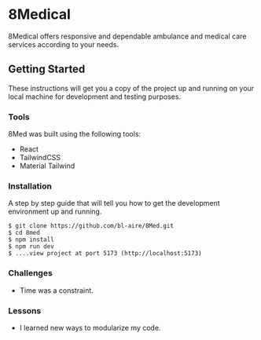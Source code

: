 # 8Medical

8Medical offers responsive and dependable ambulance and medical care services according to your needs.

## Getting Started

These instructions will get you a copy of the project up and running on your local machine for development and testing purposes.

### Tools

8Med was built using the following tools:

* React
* TailwindCSS
* Material Tailwind

### Installation

A step by step guide that will tell you how to get the development environment up and running.

```
$ git clone https://github.com/bl-aire/8Med.git
$ cd 8med
$ npm install
$ npm run dev
$ ....view project at port 5173 (http://localhost:5173)
```

### Challenges

* Time was a constraint.

### Lessons

* I learned new ways to modularize my code.
